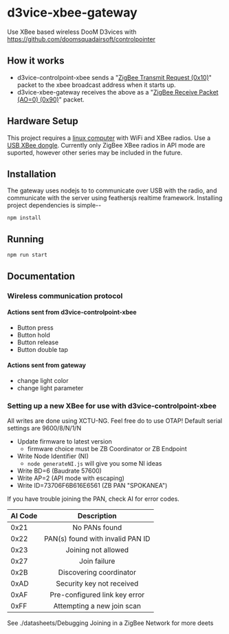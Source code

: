 # d3vice-xbee-gateway

Use XBee based wireless DooM D3vices with https://github.com/doomsquadairsoft/controlpointer

## How it works

  * d3vice-controlpoint-xbee sends a "[ZigBee Transmit Request (0x10)](https://www.safaribooksonline.com/library/view/building-wireless-sensor/780596807757/zigbee_transmit_request.html)" packet to the xbee broadcast address when it starts up.
  * d3vice-xbee-gateway receives the above as a "[ZigBee Receive Packet (AO=0) (0x90)](https://www.safaribooksonline.com/library/view/building-wireless-sensor/780596807757/zigbee_receive_packet.html)" packet.

## Hardware Setup

This project requires a [linux computer](http://amzn.to/2HXWCA8) with WiFi and XBee radios. Use a [USB XBee dongle](https://www.amazon.com/Adafruit-USB-XBee-Adapter-ADA247/dp/B01BMREBAO/ref=sr_1_2?s=electronics&ie=UTF8&qid=1521779953&sr=1-2&keywords=adafruit+xbee+adapter&dpID=51dk7kZ12XL&preST=_SX300_QL70_&dpSrc=srch). Currently only ZigBee XBee radios in API mode are suported, however other series may be included in the future.

## Installation

The gateway uses nodejs to to communicate over USB with the radio, and communicate with the server using feathersjs realtime framework. Installing project dependencies is simple--

    npm install

## Running

    npm run start

## Documentation

### Wireless communication protocol

#### Actions sent from d3vice-controlpoint-xbee

* Button press
* Button hold
* Button release
* Button double tap

#### Actions sent from gateway

* change light color
* change light parameter

### Setting up a new XBee for use with d3vice-controlpoint-xbee

All writes are done using XCTU-NG. Feel free do to use OTAP!
Default serial settings are 9600/8/N/1/N

  * Update firmware to latest version
    * firmware choice must be ZB Coordinator or ZB Endpoint
  * Write Node Identifier (NI)
    * `node generateNI.js` will give you some NI ideas
  * Write BD=6 (Baudrate 57600)
  * Write AP=2 (API mode with escaping)
  * Write ID=73706F6B616E6561 (ZB PAN "SPOKANEA")

If you have trouble joining the PAN, check AI for error codes.

| AI Code       | Description   |
| ------------- |:-------------:|
| 0x21          | No PANs found |
| 0x22          | PAN(s) found with invalid PAN ID |
| 0x23          | Joining not allowed |
| 0x27          | Join failure |
| 0x2B          | Discovering coordinator |
| 0xAD          | Security key not received |
| 0xAF          | Pre-configured link key error |
| 0xFF          | Attempting a new join scan |

See ./datasheets/Debugging Joining in a ZigBee Network for more deets
